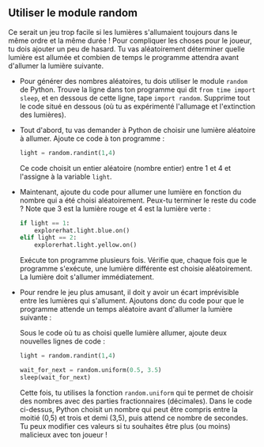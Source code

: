 ## Utiliser le module random

Ce serait un jeu trop facile si les lumières s'allumaient toujours dans le même ordre et la même durée ! Pour compliquer les choses pour le joueur, tu dois ajouter un peu de hasard. Tu vas aléatoirement déterminer quelle lumière est allumée et combien de temps le programme attendra avant d'allumer la lumière suivante.

- Pour générer des nombres aléatoires, tu dois utiliser le module `random` de Python. Trouve la ligne dans ton programme qui dit `from time import sleep`, et en dessous de cette ligne, tape `import random`. Supprime tout le code situé en dessous (où tu as expérimenté l'allumage et l'extinction des lumières).

- Tout d'abord, tu vas demander à Python de choisir une lumière aléatoire à allumer. Ajoute ce code à ton programme :
    
    ```python
    light = random.randint(1,4)
    ```
    
    Ce code choisit un entier aléatoire (nombre entier) entre 1 et 4 et l'assigne à la variable `light`.

- Maintenant, ajoute du code pour allumer une lumière en fonction du nombre qui a été choisi aléatoirement. Peux-tu terminer le reste du code ? Note que 3 est la lumière rouge et 4 est la lumière verte :
    
    ```python
    if light == 1:
        explorerhat.light.blue.on()
    elif light == 2:
        explorerhat.light.yellow.on()
    ```
    
    Exécute ton programme plusieurs fois. Vérifie que, chaque fois que le programme s'exécute, une lumière différente est choisie aléatoirement. La lumière doit s'allumer immédiatement.

- Pour rendre le jeu plus amusant, il doit y avoir un écart imprévisible entre les lumières qui s'allument. Ajoutons donc du code pour que le programme attende un temps aléatoire avant d'allumer la lumière suivante :
    
    Sous le code où tu as choisi quelle lumière allumer, ajoute deux nouvelles lignes de code :
    
    ```python
    light = random.randint(1,4)     
    
    wait_for_next = random.uniform(0.5, 3.5)
    sleep(wait_for_next)
    ```
    
    Cette fois, tu utilises la fonction `random.uniform` qui te permet de choisir des nombres avec des parties fractionnaires (décimales). Dans le code ci-dessus, Python choisit un nombre qui peut être compris entre la moitié (0,5) et trois et demi (3,5), puis attend ce nombre de secondes. Tu peux modifier ces valeurs si tu souhaites être plus (ou moins) malicieux avec ton joueur !
